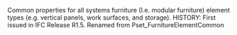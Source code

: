 Common properties for all systems furniture (I.e. modular furniture) element types (e.g. vertical panels, work surfaces, and storage). HISTORY: First issued in IFC Release R1.5. Renamed from Pset_FurnitureElementCommon
